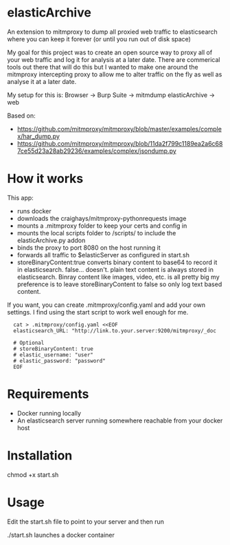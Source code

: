 # elasticArchive
An extension to mitmproxy to dump all proxied web traffic to elasticsearch where you can keep it forever (or until you run out of disk space)

My goal for this project was to create an open source way to proxy all of your web traffic and log it for analysis at a later date. There are 
commerical tools out there that will do this but I wanted to make one around the mitmproxy intercepting proxy to allow me to alter traffic on 
the fly as well as analyse it at a later date.

My setup for this is:
Browser -> Burp Suite -> mitmdump elasticArchive -> web

Based on:
- https://github.com/mitmproxy/mitmproxy/blob/master/examples/complex/har_dump.py
- https://github.com/mitmproxy/mitmproxy/blob/11da2f799c1189ea2a6c687ce55d23a28ab29236/examples/complex/jsondump.py

# How it works
This app: 
- runs docker
- downloads the craighays/mitmproxy-pythonrequests image
- mounts a .mitmproxy folder to keep your certs and config in
- mounts the local scripts folder to /scripts/ to include the elasticArchive.py addon
- binds the proxy to port 8080 on the host running it
- forwards all traffic to $elasticServer as configured in start.sh
- storeBinaryContent:true converts binary content to base64 to record it in elasticsearch. false... doesn't.
  plain text content is always stored in elasticsearch. Binray content like images, video, etc. is all pretty big
  my preference is to leave storeBinaryContent to false so only log text based content.

If you want, you can create .mitmproxy/config.yaml and add your own settings. I find using the start script
to work well enough for me.

      cat > .mitmproxy/config.yaml <<EOF
      elasticsearch_URL: "http://link.to.your.server:9200/mitmproxy/_doc
      
      # Optional
      # storeBinaryContent: true
      # elastic_username: "user"
      # elastic_password: "password"
      EOF

# Requirements
- Docker running locally
- An elasticsearch server running somewhere reachable from your docker host

# Installation
chmod +x start.sh

# Usage
Edit the start.sh file to point to your server and then run

./start.sh launches a docker container

